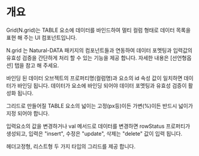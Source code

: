 개요
===

Grid(N.grid)는 TABLE 요소에 데이터를 바인드하여 멀티 컬럼 형태로 데이터 목록을 표현 해 주는 UI 컴포넌트입니다.

<p class="alert">N.grid 는 Natural-DATA 패키지의 컴포넌트들과 연동하여 데이터 포멧팅과 입력값의 유효성 검증을 간단하게 처리 할 수 있는 기능을 제공 합니다. 자세한 내용은 [선언형옵션] 탭을 참고 해 주세요.</p>
<p class="alert">바인딩 된 데이터 오브젝트의 프로퍼티명(컬럼명)과 요소의 id 속성 값이 일치하면 데이터가 바인딩 됩니다. 데이터가 요소에 바인딩 되어야 데이터 포멧팅과 유효성 검증이 활성화 됩니다.</p>
<p class="alert">그리드로 만들어질 TABLE 요소의 넓이는 고정(px등)이든 가변(%)이든 반드시 넓이가 지정 되어야 합니다.</p>
<p class="alert">입력요소의 값을 변경하거나 val 메서드로 데이터를 변경하면 rowStatus 프로퍼티가 생성되고, 입력은 "insert", 수정은 "update", 삭제는 "delete" 값이 입력 됩니다.</p>
<p class="alert">헤더고정형, 리스트형 두 가지 타입의 그리드를 제공 합니다.</p>